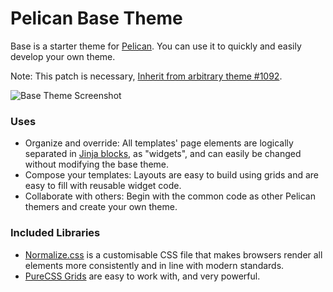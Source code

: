 # Pelican Base Theme

Base is a starter theme for [Pelican](https://github.com/getpelican/pelican).  You can use it to quickly and easily develop your own theme.

Note:  This patch is necessary, [Inherit from arbitrary theme #1092](https://github.com/getpelican/pelican/issues/1092).

![Base Theme Screenshot](../master/screenshot.png?raw=true)

### Uses
* Organize and override:  All templates' page elements are logically separated in [Jinja blocks](http://jinja.pocoo.org/docs/templates/#block), as "widgets", and can easily be changed without modifying the base theme.
* Compose your templates:  Layouts are easy to build using grids and are easy to fill with reusable widget code.
* Collaborate with others:  Begin with the common code as other Pelican themers and create your own theme.

### Included Libraries
* [Normalize.css](https://github.com/necolas/normalize.css/) is a customisable CSS file that makes browsers render all elements more consistently and in line with modern standards.
* [PureCSS Grids](http://purecss.io/grids/) are easy to work with, and very powerful.
